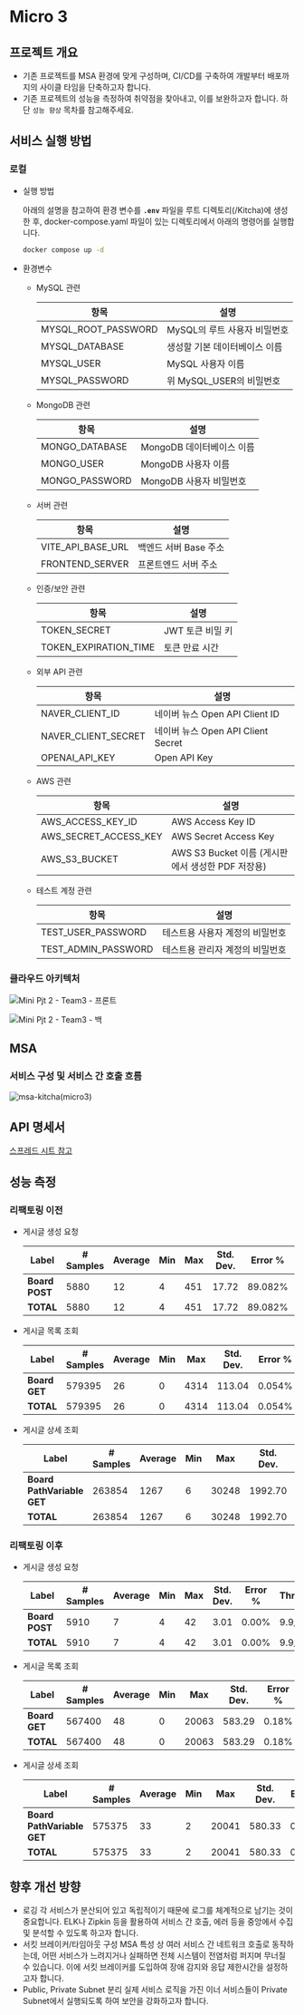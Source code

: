 # Micro 3

## 프로젝트 개요

- 기존 프로젝트를 MSA 환경에 맞게 구성하며, CI/CD를 구축하여 개발부터 배포까지의 사이클 타임을 단축하고자 합니다.
- 기존 프로젝트의 성능을 측정하여 취약점을 찾아내고, 이를 보완하고자 합니다. 하단 `성능 향상` 목차를 참고해주세요.

## 서비스 실행 방법

### 로컬

- 실행 방법
    
    아래의 설명을 참고하여 환경 변수를 **`.env`** 파일을 루트 디렉토리(/Kitcha)에 생성한 후, docker-compose.yaml 파일이 있는 디렉토리에서 아래의 명령어를 실행합니다.
    
    ```bash
    docker compose up -d
    ```
    
- 환경변수
    - MySQL 관련
        
        
        | 항목  | 설명 |
        | --- | --- |
        | MYSQL_ROOT_PASSWORD | MySQL의 루트 사용자 비밀번호 |
        | MYSQL_DATABASE | 생성할 기본 데이터베이스 이름 |
        | MYSQL_USER | MySQL 사용자 이름 |
        | MYSQL_PASSWORD | 위 MySQL_USER의 비밀번호 |
    - MongoDB 관련
        
        
        | 항목 | 설명 |
        | --- | --- |
        | MONGO_DATABASE | MongoDB 데이터베이스 이름 |
        | MONGO_USER | MongoDB 사용자 이름 |
        | MONGO_PASSWORD | MongoDB 사용자 비밀번호 |
    - 서버 관련
        
        
        | 항목 | 설명 |
        | --- | --- |
        | VITE_API_BASE_URL | 백엔드 서버 Base 주소 |
        | FRONTEND_SERVER | 프론트엔드 서버 주소 |
    - 인증/보안 관련
        
        
        | 항목 | 설명 |
        | --- | --- |
        | TOKEN_SECRET | JWT 토큰 비밀 키 |
        | TOKEN_EXPIRATION_TIME | 토큰 만료 시간 |
    - 외부 API 관련
        
        
        | 항목 | 설명 |
        | --- | --- |
        | NAVER_CLIENT_ID | 네이버 뉴스 Open API Client ID |
        | NAVER_CLIENT_SECRET | 네이버 뉴스 Open API Client Secret |
        | OPENAI_API_KEY | Open API Key  |
    - AWS 관련
        
        
        | 항목 | 설명 |
        | --- | --- |
        | AWS_ACCESS_KEY_ID | AWS Access Key ID |
        | AWS_SECRET_ACCESS_KEY | AWS Secret Access Key  |
        | AWS_S3_BUCKET | AWS S3 Bucket 이름 (게시판에서 생성한 PDF 저장용)  |
    - 테스트 계정 관련
        
        
        | 항목 | 설명 |
        | --- | --- |
        | TEST_USER_PASSWORD | 테스트용 사용자 계정의 비밀번호  |
        | TEST_ADMIN_PASSWORD | 테스트용 관리자 계정의 비밀번호  |

### 클라우드 아키텍처

![Mini Pjt 2 - Team3 - 프론트](https://github.com/user-attachments/assets/633c93b1-895b-483a-850a-82de2553db45)


![Mini Pjt 2 - Team3 - 백](https://github.com/user-attachments/assets/2b39d7cd-4278-45ef-8fd1-fde219ac8afe)


## MSA

### 서비스 구성 및 서비스 간 호출 흐름

![msa-kitcha(micro3)](https://github.com/user-attachments/assets/2caeab4a-c6c7-4936-8cfa-5d8b2c56e8a8)


## API 명세서
[스프레드 시트 참고](https://docs.google.com/spreadsheets/d/1iaG9gvqz7Z1Od52EG6-oADBhh2SM0AVqktZF8eIVcoo/edit?usp=sharing)

## 성능 측정

### 리팩토링 이전

- 게시글 생성 요청
    
    
    | **Label** | **# Samples** | **Average** | **Min** | **Max** | **Std. Dev.** | **Error %** | **Throughput** | **Received KB/sec** | **Sent KB/sec** | **Avg. Bytes** |
    | --- | --- | --- | --- | --- | --- | --- | --- | --- | --- | --- |
    | **Board POST** | 5880 | 12 | 4 | 451 | 17.72 | 89.082% | 9.82013 | 3.86 | 5.56 | 402.2 |
    | **TOTAL** | 5880 | 12 | 4 | 451 | 17.72 | 89.082% | 9.82013 | 3.86 | 5.56 | 402.2 |

- 게시글 목록 조회

    | **Label**     | **# Samples** | **Average** | **Min** | **Max** | **Std. Dev.** | **Error %** | **Throughput** | **Received KB/sec** | **Sent KB/sec** | **Avg. Bytes** |
    |---------------|---------------|-------------|---------|---------|---------------|-------------|----------------|----------------------|------------------|----------------|
    | **Board GET** | 579395        | 26          | 0       | 4314    | 113.04        | 0.054%      | 967.21071      | 1328.12              | 373.84           | **1406.1**      |
    | **TOTAL**     | 579395        | 26          | 0       | 4314    | 113.04        | 0.054%      | 967.21071      | 1328.12              | 373.84           | **1406.1**      |

- 게시글 상세 조회

    | **Label**                 | **# Samples** | **Average** | **Min** | **Max** | **Std. Dev.** | **Error %** | **Throughput** | **Received KB/sec** | **Sent KB/sec** | **Avg. Bytes** |
    |---------------------------|---------------|-------------|---------|---------|---------------|-------------|----------------|----------------------|------------------|----------------|
    | **Board PathVariable GET**| 263854        | 1267        | 6       | 30248   | 1992.70       | 0.301%      | 439.06587      | 793.30               | 167.15           | **1850.2**      |
    | **TOTAL**                 | 263854        | 1267        | 6       | 30248   | 1992.70       | 0.301%      | 439.06587      | 793.30               | 167.15           | **1850.2**      |
        
### 리팩토링 이후
- 게시글 생성 요청

    | **Label**     | **# Samples** | **Average** | **Min** | **Max** | **Std. Dev.** | **Error %** | **Throughput** | **Received KB/sec** | **Sent KB/sec** | **Avg. Bytes** |
    |---------------|---------------|-------------|---------|---------|---------------|-------------|----------------|----------------------|------------------|----------------|
    | **Board POST** | 5910          | 7           | 4       | 42      | 3.01          | 0.00%       | 9.9/sec        | 4.76                 | 5.58             | **493.4**       |
    | **TOTAL**      | 5910          | 7           | 4       | 42      | 3.01          | 0.00%       | 9.9/sec        | 4.76                 | 5.58             | **493.4**       |
  
- 게시글 목록 조회

    | **Label**     | **# Samples** | **Average** | **Min** | **Max** | **Std. Dev.** | **Error %** | **Throughput** | **Received KB/sec** | **Sent KB/sec** | **Avg. Bytes** |
    |---------------|---------------|-------------|---------|---------|---------------|-------------|----------------|----------------------|------------------|----------------|
    | **Board GET** | 567400        | 48          | 0       | 20063   | 583.29        | 0.18%       | 947.1/sec      | 1311.39              | 372.07           | **1417.8**      |
    | **TOTAL**     | 567400        | 48          | 0       | 20063   | 583.29        | 0.18%       | 947.1/sec      | 1311.39              | 372.07           | **1417.8**      |

- 게시글 상세 조회

    | **Label**               | **# Samples** | **Average** | **Min** | **Max** | **Std. Dev.** | **Error %** | **Throughput** | **Received KB/sec** | **Sent KB/sec** | **Avg. Bytes** |
    |-------------------------|---------------|-------------|---------|---------|---------------|-------------|----------------|----------------------|------------------|----------------|
    | **Board PathVariable GET**| 575375        | 33          | 2       | 20041   | 580.33        | 0.193%      | 960.49352      | 442.23               | 365.11           | **471.5**       |
    | **TOTAL**              | 575375        | 33          | 2       | 20041   | 580.33        | 0.193%      | 960.49352      | 442.23               | 365.11           | **471.5**       |

## 향후 개선 방향

- 로깅
각 서비스가 분산되어 있고 독립적이기 때문에 로그를 체계적으로 남기는 것이 중요합니다. ELK나 Zipkin 등을 활용하여 서비스 간 호출, 에러 등을 중앙에서 수집 및 분석할 수 있도록 하고자 합니다.
- 서킷 브레이커/타임아웃 구성 
MSA 특성 상 여러 서비스 간 네트워크 호출로 동작하는데, 어떤 서비스가 느려지거나 실패하면 전체 시스템이 전염처럼 퍼지며 무너질 수 있습니다. 이에 서킷 브레이커를 도입하여 장애 감지와 응답 제한시간을 설정하고자 합니다.
- Public, Private Subnet 분리 
실제 서비스 로직을 가진 이너 서비스들이 Private Subnet에서 실행되도록 하여 보안을 강화하고자 합니다.
